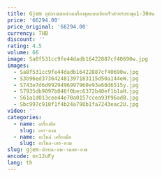 ```yaml
---
title: Gjem อุปกรณ์ต่อพ่วงเครื่องขุดแบบเอียงเร็วสำหรับรถขุด1-30ตัน
price: '66294.00'
price_original: '66294.00'
currency: THB
discount: ''
rating: 4.5
volume: 66
image: Sa8f531cc9fe44dadb16422887cf40690w.jpg
images:
  - Sa8f531cc9fe44dadb16422887cf40690w.jpg
  - S3b96ed373642481397183115d50a144eW.jpg
  - S743e7d6d9929496997960e93e60d6515y.jpg
  - S7935db9097b046f0bec6372b40ef1b1aH.jpg
  - S61a1d013cee44e70a0157ccea93f96adB.jpg
  - Sbc997c910f1f4b24a790b1fa7243eac2U.jpg
video: ''
categories:
  - name: เครื่องมือ
    slug: เคร-องม
  - name: อะไหล่ เครื่องมือ
    slug: อะไหล-เคร-องม
slug: gjem-ปกรณ-อพ-วงเคร-องข
encode: on12uFy
lang: th
---
```

  